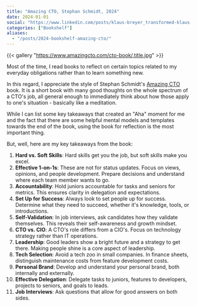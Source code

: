 ```yaml
---
title: "Amazing CTO, Stephan Schmidt, 2024"
date: 2024-01-01
social: "https://www.linkedin.com/posts/klaus-breyer_transformed-klaus-breyer-activity-7180834102890131457-nnbN"
categories: ["Bookshelf"]
aliases:
  - "/posts/2024-bookshelf-amazing-cto/"
---
```


{{< gallery "https://www.amazingcto.com/cto-book/,title.jpg" >}}

Most of the time, I read books to reflect on certain topics related to my everyday obligations rather than to learn something new.

In this regard, I appreciate the style of Stephan Schmidt's [Amazing CTO](https://www.amazingcto.com/cto-book/) book. It is a short book with many good thoughts on the whole spectrum of a CTO's job, all general enough to immediately think about how those apply to one's situation - basically like a meditation.

While I can list some key takeaways that created an "Aha" moment for me and the fact that there are some helpful mental models and templates towards the end of the book, using the book for reflection is the most important thing.

But, well, here are my key takeaways from the book:

1. **Hard vs. Soft Skills**: Hard skills get you the job, but soft skills make you excel.
2. **Effective 1-on-1s**: These are not for status updates. Focus on views, opinions, and people development. Prepare decisions and understand where each team member wants to go.
3. **Accountability**: Hold juniors accountable for tasks and seniors for metrics. This ensures clarity in delegation and expectations.
4. **Set Up for Success**: Always look to set people up for success. Determine what they need to succeed, whether it's knowledge, tools, or introductions.
5. **Self-Validation**: In job interviews, ask candidates how they validate themselves. This reveals their self-awareness and growth mindset.
6. **CTO vs. CIO**: A CTO's role differs from a CIO's. Focus on technology strategy rather than IT operations.
7. **Leadership**: Good leaders show a bright future and a strategy to get there. Making people shine is a core aspect of leadership.
8. **Tech Selection**: Avoid a tech zoo in small companies. In finance sheets, distinguish maintenance costs from feature development costs.
9. **Personal Brand**: Develop and understand your personal brand, both internally and externally.
10. **Effective Delegation**: Delegate tasks to juniors, features to developers, projects to seniors, and goals to leads.
11. **Job Interviews**: Ask questions that allow for good answers on both sides.
